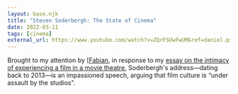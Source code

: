 ```yaml
---
layout: base.njk
title: "Steven Soderbergh: The State of Cinema"
date: 2022-03-11
tags: [cinema]
external_url: https://www.youtube.com/watch?v=ZQrFSUwFwUM&ref=daniel.pizza
---
```

Brought to my attention by [[Fabian](https://twitter.com/Fabgreitemann?ref=daniel.pizza "Fabrian Greitemann on Twitter"), in response to my [essay on the intimacy of experiencing a film in a movie theatre](/journal/big-screen-intimacy), Soderbergh's address—dating back to 2013—is an impassioned speech, arguing that film culture is “under assault by the studios”.